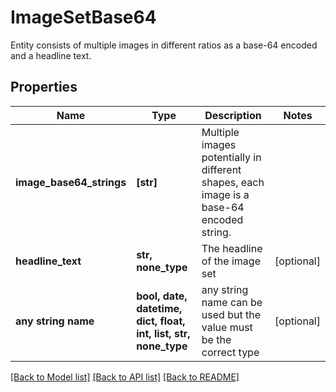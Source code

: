 # ImageSetBase64

Entity consists of multiple images in different ratios as a base-64 encoded and a headline text.

## Properties
Name | Type | Description | Notes
------------ | ------------- | ------------- | -------------
**image_base64_strings** | **[str]** | Multiple images potentially in different shapes, each image is a base-64 encoded string. | 
**headline_text** | **str, none_type** | The headline of the image set | [optional] 
**any string name** | **bool, date, datetime, dict, float, int, list, str, none_type** | any string name can be used but the value must be the correct type | [optional]

[[Back to Model list]](../README.md#documentation-for-models) [[Back to API list]](../README.md#documentation-for-api-endpoints) [[Back to README]](../README.md)


